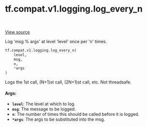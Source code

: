 <div itemscope itemtype="http://developers.google.com/ReferenceObject">
<meta itemprop="name" content="tf.compat.v1.logging.log_every_n" />
<meta itemprop="path" content="Stable" />
</div>

# tf.compat.v1.logging.log_every_n

<!-- Insert buttons and diff -->

<table class="tfo-notebook-buttons tfo-api" align="left">
</table>

<a target="_blank" href="/code/stable/tensorflow/python/platform/tf_logging.py">View source</a>



Log 'msg % args' at level 'level' once per 'n' times.

``` python
tf.compat.v1.logging.log_every_n(
    level,
    msg,
    n,
    *args
)
```



<!-- Placeholder for "Used in" -->

Logs the 1st call, (N+1)st call, (2N+1)st call,  etc.
Not threadsafe.

#### Args:


* <b>`level`</b>: The level at which to log.
* <b>`msg`</b>: The message to be logged.
* <b>`n`</b>: The number of times this should be called before it is logged.
* <b>`*args`</b>: The args to be substituted into the msg.

